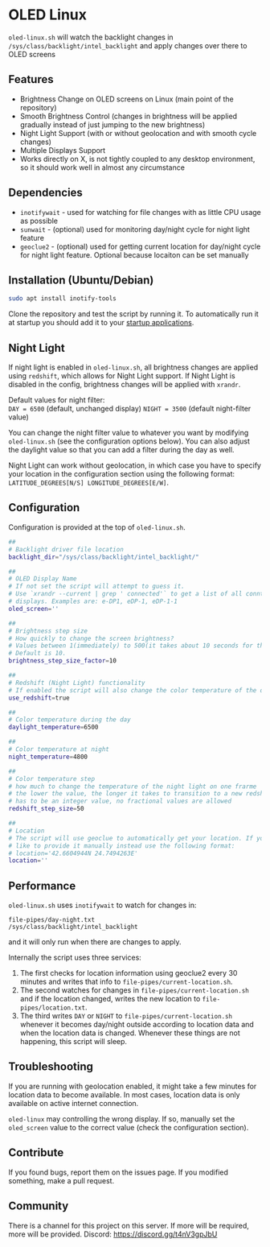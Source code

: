 # OLED Linux
`oled-linux.sh` will watch the backlight changes in `/sys/class/backlight/intel_backlight` and apply changes over there to OLED screens

## Features
- Brightness Change on OLED screens on Linux (main point of the repository)
- Smooth Brightness Control (changes in brightness will be applied gradually instead of just jumping to the new brightness)
- Night Light Support (with or without geolocation and with smooth cycle changes)
- Multiple Displays Support
- Works directly on X, is not tightly coupled to any desktop environment, so it should work well in almost any circumstance

## Dependencies
- `inotifywait` - used for watching for file changes with as little CPU usage as possible
- `sunwait` - (optional) used for monitoring day/night cycle for night light feature
- `geoclue2` - (optional) used for getting current location for day/night cycle for night light feature. Optional because locaiton can be set manually

## Installation (Ubuntu/Debian)

```bash
sudo apt install inotify-tools
```

Clone the repository and test the script by running it. To automatically run it
at startup you should add it to your [startup applications](https://help.ubuntu.com/stable/ubuntu-help/startup-applications.html.en).


## Night Light
If night light is enabled in `oled-linux.sh`, all brightness changes are applied using `redshift`, which allows for Night Light support.
If Night Light is disabled in the config, brightness changes will be applied with `xrandr`.

Default values for night filter:  
`DAY = 6500` (default, unchanged display)
`NIGHT = 3500` (default night-filter value)

You can change the night filter value to whatever you want by modifying
`oled-linux.sh` (see the configuration options below). You can also adjust
the daylight value so that you can add a filter during the day as well.

Night Light can work without geolocation, in which case you have to specify your
location in the configuration section using the following format:
`LATITUDE_DEGREES[N/S] LONGITUDE_DEGREES[E/W]`.

## Configuration
Configuration is provided at the top of `oled-linux.sh`.
```bash
##
# Backlight driver file location
backlight_dir="/sys/class/backlight/intel_backlight/"

##
# OLED Display Name
# If not set the script will attempt to guess it.
# Use `xrandr --current | grep ' connected'` to get a list of all conntected
# displays. Examples are: e-DP1, eDP-1, eDP-1-1
oled_screen=''

##
# Brightness step size
# How quickly to change the screen brightness?
# Values between 1(immediately) to 500(it takes about 10 seconds for the whole range) make sense.
# Default is 10.
brightness_step_size_factor=10

##
# Redshift (Night Light) functionality
# If enabled the script will also change the color temperature of the display.
use_redshift=true

##
# Color temperature during the day
daylight_temperature=6500

##
# Color temperature at night
night_temperature=4800

##
# Color temperature step
# how much to change the temperature of the night light on one frarme
# the lower the value, the longer it takes to transition to a new redshift temperature
# has to be an integer value, no fractional values are allowed
redshift_step_size=50

##
# Location
# The script will use geoclue to automatically get your location. If you would
# like to provide it manually instead use the following format:
# location='42.6604944N 24.7494263E'
location=''
```

## Performance

`oled-linux.sh` uses `inotifywait` to watch for changes in:
```
file-pipes/day-night.txt
/sys/class/backlight/intel_backlight
```

and it will only run when there are changes to apply.

Internally the script uses three services:

1. The first checks for location information using geoclue2 every 30 minutes and writes that info to `file-pipes/current-location.sh`.
2. The second watches for changes in `file-pipes/current-location.sh` and if the location changed, writes the new location to `file-pipes/location.txt`.
3. The third writes `DAY` or `NIGHT` to `file-pipes/current-location.sh` whenever it becomes day/night outside according to location data and when the location data is changed. Whenever these things are not happening, this script will sleep.

## Troubleshooting

If you are running with geolocation enabled, it might take a few minutes for location data to become available. In most cases, location data is only available on active internet connection.

`oled-linux` may controlling the wrong display. If so, manually set the `oled_screen` value to the correct value (check the configuration section).

## Contribute

If you found bugs, report them on the issues page. If you modified something, make a pull request.

## Community

There is a channel for this project on this server. If more will be required, more will be provided.
Discord: https://discord.gg/t4nV3gpJbU
